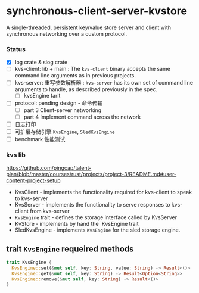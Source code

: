 # synchronous-client-server-kvstore
A single-threaded, persistent key/value store server and client with synchronous networking over a custom protocol.

### Status
- [x] log crate & slog crate
- [ ] kvs-client: lib  + main  : The `kvs-client` binary accepts the same command line arguments as in previous projects. 
- [ ] kvs-server: 重写参数解析器 : `kvs-server` has its own set of command line arguments to handle, as described previously in the spec.
  - [ ] kvsEngine tarit 
- [ ] protocol: pending design  - 命令传输
  - [ ] part 3 Client-server networking
  - [ ] part 4 Implement command across the network
- [ ] 日志打印
- [ ] 可扩展存储引擎 `KvsEngine`, `SledKvsEngine`
- [ ] benchmark 性能测试

### kvs lib  
https://github.com/pingcap/talent-plan/blob/master/courses/rust/projects/project-3/README.md#user-content-project-setup 
- KvsClient - implements the functionality required for kvs-client to speak to kvs-server
- KvsServer - implements the functionality to serve responses to kvs-client from kvs-server
- `KvsEngine` trait - defines the storage interface called by KvsServer
- KvStore - implements by hand the `KvsEngine trait
- SledKvsEngine - implements `KvsEngine` for the sled storage engine.

## trait `KvsEngine` requeired methods

```rust
trait KvsEngine {
  KvsEngine::set(&mut self, key: String, value: String) -> Result<()>
  KvsEngine::get(&mut self, key: String) -> Result<Option<String>>
  KvsEngine::remove(&mut self, key: String) -> Result<()>
}

```
